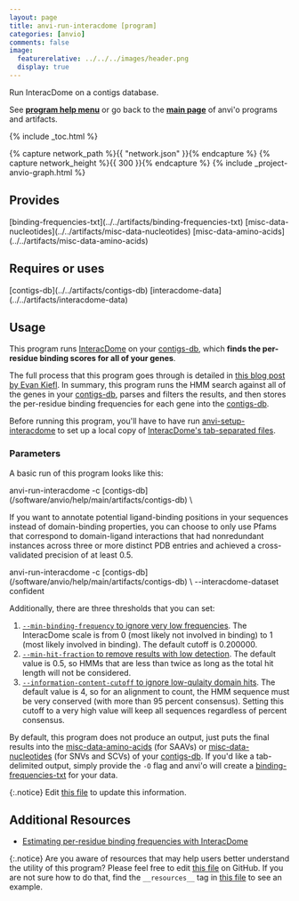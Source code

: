 ```yaml
---
layout: page
title: anvi-run-interacdome [program]
categories: [anvio]
comments: false
image:
  featurerelative: ../../../images/header.png
  display: true
---
```


Run InteracDome on a contigs database.

See **[program help menu](../../../vignette#anvi-run-interacdome)** or go back to the **[main page](../../)** of anvi'o programs and artifacts.


{% include _toc.html %}
<div id="svg" class="subnetwork"></div>
{% capture network_path %}{{ "network.json" }}{% endcapture %}
{% capture network_height %}{{ 300 }}{% endcapture %}
{% include _project-anvio-graph.html %}


## Provides

<p style="text-align: left" markdown="1"><span class="artifact-p">[binding-frequencies-txt](../../artifacts/binding-frequencies-txt)</span> <span class="artifact-p">[misc-data-nucleotides](../../artifacts/misc-data-nucleotides)</span> <span class="artifact-p">[misc-data-amino-acids](../../artifacts/misc-data-amino-acids)</span></p>

## Requires or uses

<p style="text-align: left" markdown="1"><span class="artifact-r">[contigs-db](../../artifacts/contigs-db)</span> <span class="artifact-r">[interacdome-data](../../artifacts/interacdome-data)</span></p>

## Usage


This program runs [InteracDome](https://interacdome.princeton.edu/) on your <span class="artifact-n">[contigs-db](/software/anvio/help/main/artifacts/contigs-db)</span>, which **finds the per-residue binding scores for all of your genes**. 

The full process that this program goes through is detailed in [this blog post by Evan Kiefl](https://merenlab.org/2020/07/22/interacdome/). In summary, this program runs the HMM search against all of the genes in your <span class="artifact-n">[contigs-db](/software/anvio/help/main/artifacts/contigs-db)</span>, parses and filters the results, and then stores the per-residue binding frequencies for each gene into the <span class="artifact-n">[contigs-db](/software/anvio/help/main/artifacts/contigs-db)</span>.  

Before running this program, you'll have to have run <span class="artifact-n">[anvi-setup-interacdome](/software/anvio/help/main/programs/anvi-setup-interacdome)</span> to set up a local copy of [InteracDome's tab-separated files](https://interacdome.princeton.edu/#tab-6136-4).

### Parameters

A basic run of this program looks like this: 

<div class="codeblock" markdown="1">
anvi&#45;run&#45;interacdome &#45;c <span class="artifact&#45;n">[contigs&#45;db](/software/anvio/help/main/artifacts/contigs&#45;db)</span> \
</div>

If you want to annotate potential ligand-binding positions in your sequences instead of domain-binding properties, you can choose to only use Pfams that correspond to domain-ligand interactions that had nonredundant instances across three or more distinct PDB entries and achieved a cross-validated precision of at least 0.5. 

<div class="codeblock" markdown="1">
anvi&#45;run&#45;interacdome &#45;c <span class="artifact&#45;n">[contigs&#45;db](/software/anvio/help/main/artifacts/contigs&#45;db)</span> \
                     &#45;&#45;interacdome&#45;dataset confident
</div>

Additionally, there are three thresholds that you can set: 

1. [`--min-binding-frequency` to ignore very low frequencies](https://merenlab.org/2020/07/22/interacdome/#filtering-low-binding-frequency-scores). The InteracDome scale is from 0 (most likely not involved in binding) to 1 (most likely involved in binding). The default cutoff is 0.200000. 
2. [`--min-hit-fraction` to remove results with low detection]((https://merenlab.org/2020/07/22/interacdome/#filtering-partial-hits)). The default value is 0.5, so HMMs that are less than twice as long as the total hit length will not be considered. 
3. [`--information-content-cutoff` to ignore low-qulaity domain hits](https://merenlab.org/2020/07/22/interacdome/#filtering-bad-hits-with-information-content). The default value is 4, so for an alignment to count, the HMM sequence must be very conserved (with more than 95 percent consensus). Setting this cutoff to a very high value will keep all sequences regardless of percent consensus. 

By default, this program does not produce an output, just puts the final results into the <span class="artifact-n">[misc-data-amino-acids](/software/anvio/help/main/artifacts/misc-data-amino-acids)</span> (for SAAVs) or <span class="artifact-n">[misc-data-nucleotides](/software/anvio/help/main/artifacts/misc-data-nucleotides)</span> (for SNVs and SCVs) of your <span class="artifact-n">[contigs-db](/software/anvio/help/main/artifacts/contigs-db)</span>. If you'd like a tab-delimited output, simply provide the `-O` flag and anvi'o will create a <span class="artifact-n">[binding-frequencies-txt](/software/anvio/help/main/artifacts/binding-frequencies-txt)</span> for your data.  


{:.notice}
Edit [this file](https://github.com/merenlab/anvio/tree/master/anvio/docs/programs/anvi-run-interacdome.md) to update this information.


## Additional Resources


* [Estimating per-residue binding frequencies with InteracDome](http://merenlab.org/2020/07/22/interacdome/)


{:.notice}
Are you aware of resources that may help users better understand the utility of this program? Please feel free to edit [this file](https://github.com/merenlab/anvio/tree/master/bin/anvi-run-interacdome) on GitHub. If you are not sure how to do that, find the `__resources__` tag in [this file](https://github.com/merenlab/anvio/blob/master/bin/anvi-interactive) to see an example.
